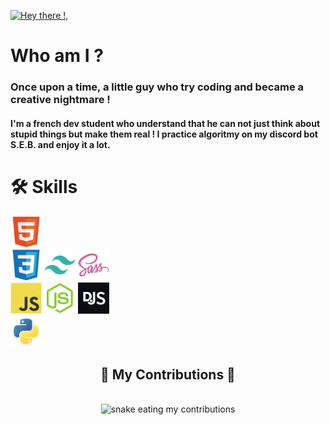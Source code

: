 [![Hey there !, ](https://pimp-my-readme-next.vercel.app/api/wavy-banner?subtitle=You%20found%20me%20%21&title=Aldric%20Vendas)](https://pimp-my-readme-next.vercel.app)

# Who am I ?
### Once upon a time, a little guy who try coding and became a creative nightmare !
#### I'm a french dev student who understand that he can not just think about stupid things but make them real ! I practice algoritmy on my discord bot S.E.B. and enjoy it a lot.

# 🛠 Skills
<div align="left">
    <a href="https://developer.mozilla.org/en-US/docs/Web/HTML"><img src="assets/html.svg" width="50" /></a>
    <br />
    <a href="https://developer.mozilla.org/fr/docs/Web/CSS"><img src="assets/css.svg" width="50" /></a>
    <a href="https://v2.tailwindcss.com/docs"><img src="assets/tailwind.svg" width="50" /></a>
    <a href="https://sass-lang.com/documentation/"><img src="assets/sass.svg" width="50" /></a>
    <br />
    <a href="https://developer.mozilla.org/en-US/docs/Web/JavaScript"><img src="assets/javascript.svg" width="50" /></a>
    <a href="https://nodejs.org/api/"><img src="assets/nodejs.svg" width="50" /></a>
    <a href="https://discordjs.guide/"><img src="assets/discordjs.svg" width="50" /></a>
    <br />
    <a href="https://www.w3schools.com/python/"><img src="assets/python.svg" width="50" /></a>
</div>

<div align="center">
  <h2>🐍 My Contributions 🐍</h2>
  <br>
  <img alt="snake eating my contributions" src="https://raw.githubusercontent.com/AS-Ven/AS-Ven/output/github-contribution-grid-snake.svg" />
  
  <br/><br/><br/>
</div>